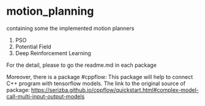 # motion_planning
containing some the implemented motion planners
1. PSO
2. Potential Field
3. Deep Reinforcement Learning

For the detail, please to go the readme.md in each package

Moreover, there is a package #cppflow:
This package will help to connect C++ program with tensorflow models.
The link to the original source of package:
https://serizba.github.io/cppflow/quickstart.html#complex-model-call-multi-input-output-models
